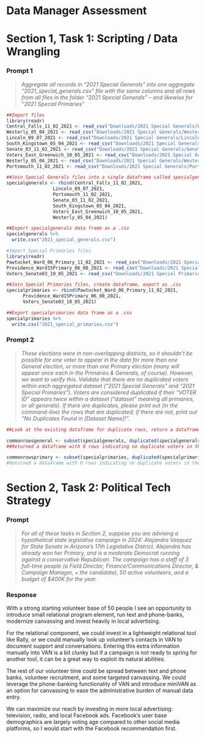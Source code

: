 # Data Manager Assessment

# Section 1, Task 1: Scripting / Data Wrangling

### Prompt 1

> *Aggregate all records in “2021 Special Generals” into one aggregate
“2021_special_generals.csv” file with the same columns and all rows from all files in the
folder “2021 Special Generals” – and likewise for “2021 Special Primaries”*
> 

```r
##Import files
library(readr)
Central_Falls_11_02_2021 <- read_csv("Downloads/2021 Special Generals/Westerly - 05-04-2021.csv")
Westerly_05_04_2021 <- read_csv("Downloads/2021 Special Generals/Westerly - 05-04-2021.csv")
Lincoln_09_07_2021 <- read_csv("Downloads/2021 Special Generals/Lincoln - 09-07-2021.csv")
South_Kingstown_05_04_2021 <- read_csv("Downloads/2021 Special Generals/South Kingstown - 05-04-2021.csv")
Senate_03_11_02_2021 <- read_csv("Downloads/2021 Special Generals/Senate 03 - 11-02-2021.csv")
Voters_East_Greenwich_10_05_2021 <- read_csv("Downloads/2021 Special Generals/Voters - East Greenwich - 10-05-2021.csv")
Westerly_05_04_2021 <- read_csv("Downloads/2021 Special Generals/Westerly - 05-04-2021.csv")
Portsmouth_11_02_2021 <- read_csv("Downloads/2021 Special Generals/Portsmouth - 11-02-2021.csv")

##Join Special Generals files into a single dataframe called specialgenerals
specialgenerals <- rbind(Central_Falls_11_02_2021,
                 Lincoln_09_07_2021,
                 Portsmouth_11_02_2021,
                 Senate_03_11_02_2021,
                 South_Kingstown_05_04_2021,
                 Voters_East_Greenwich_10_05_2021,
                 Westerly_05_04_2021)

##Export specialgenerals data frame as a .csv
specialgenerals %>%
  write.csv("2021_special_generals.csv")
```

```r
#Import Special Primaries files
library(readr)
Pawtucket_Ward_06_Primary_11_02_2021 <- read_csv("Downloads/2021 Special Primaries/Pawtucket - Ward 06 Primary - 11-02-2021.csv")
Providence_Ward15Primary_06_08_2021 <- read_csv("Downloads/2021 Special Primaries/Providence-Ward15Primary-06-08-2021.csv")
Voters_Senate03_10_05_2021 <- read_csv("Downloads/2021 Special Primaries/Voters-Senate03-10-05-2021.csv")

##Join Special Primaries files, create dataframe, export as .csv
specialprimaries <- rbind(Pawtucket_Ward_06_Primary_11_02_2021,
      Providence_Ward15Primary_06_08_2021,
      Voters_Senate03_10_05_2021) 

##Export specialprimaries data frame as a .csv
specialprimaries %>%
  write.csv("2021_special_primaries.csv")
```

### Prompt 2

> *These elections were in non-overlapping districts, so it shouldn’t be possible for one
voter to appear in the data for more than one General election, or more than one Primary
election (many will appear once each in the Primaries & Generals, of course). However,
we want to verify this. Validate that there are no duplicated voters within each
aggregated dataset (“2021 Special Generals” and “2021 Special Primaries”). Voters are
considered duplicated if their “VOTER ID” appears twice within a dataset (“dataset”
meaning all primaries, or all generals). If there are duplicates, please print out (in the
command-line) the rows that are duplicated; if there are not, print out “No Duplicates
Found in [Dataset Name]!”.*
> 

```r
##Look at the existing dataframe for duplicate rows, return a dataframe containing the duplicates

commonrowsgeneral <- subset(specialgenerals, duplicated(specialgenerals))
##Returned a dataframe with 0 rows indicating no duplicate voters in the generals file

commonrowsprimary <- subset(specialprimaries, duplicated(specialprimaries))
#Returned a dataframe with 0 rows indicating no duplicate voters in the primaries file
```

# Section 2, Task 2: Political Tech Strategy

### Prompt

> *For all of these tasks in Section 2, suppose you are advising a hypothetical state
legislative campaign in 2024: Alejandra Vasquez for State Senate in Arizona’s
17th Legislative District. Alejandra has already won her Primary, and is a
moderate Democrat running against a conservative Republican. The campaign
has a staff of 3 full-time people (a Field Director, Finance/Communications
Director, & Campaign Manager, + the candidate), 50 active volunteers, and a
budget of $400K for the year.*
> 

### Response

With a strong starting volunteer base of 50 people I see an opportunity to introduce small relational program element, run text and phone-banks, modernize canvassing and invest heavily in local advertising. 

For the relational component, we could invest in a lightweight relational tool like Rally, or we could manually look up volunteer’s contacts in VAN to document support and conversations. Entering this extra information manually into VAN is a bit clunky but if a campaign is not ready to spring for another tool, it can be a great way to exploit its natural abilities.

The rest of our volunteer time could be spread between text and phone banks, volunteer recruitment, and some targeted canvassing. We could leverage the phone-banking functionality of VAN and introduce miniVAN as an option for canvassing to ease the administrative burden of manual data entry.

We can maximize our reach by investing in more local advertising: television, radio, and local Facebook ads. Facebook’s user base demographics are largely voting age compared to other social media platforms, so I would start with the Facebook recommendation first.
